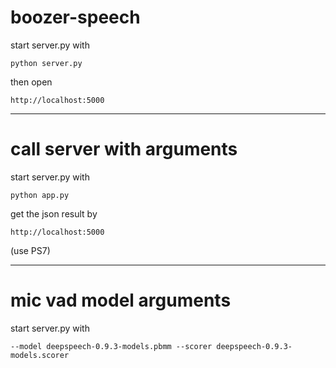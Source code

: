 # boozer-speech

start server.py with 
```
python server.py
```
then open
```
http://localhost:5000
```

---

# call server with arguments
start server.py with 
```
python app.py
```
get the json result by
```
http://localhost:5000
```
(use PS7)

---

# mic vad model arguments
start server.py with 
```
--model deepspeech-0.9.3-models.pbmm --scorer deepspeech-0.9.3-models.scorer
```
